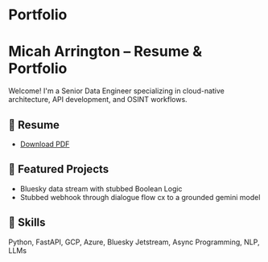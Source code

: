 # Portfolio

# Micah Arrington – Resume & Portfolio

Welcome! I'm a Senior Data Engineer specializing in cloud-native architecture, API development, and OSINT workflows.

## 📄 Resume
- [Download PDF](https://github.com/Micah-Arrington/portfolio/blob/main/MAA_Formal_Resume.pdf)

## 🔧 Featured Projects
- Bluesky data stream with stubbed Boolean Logic
- Stubbed webhook through dialogue flow cx to a grounded gemini model

## 🧠 Skills
Python, FastAPI, GCP, Azure, Bluesky Jetstream, Async Programming, NLP, LLMs
